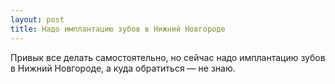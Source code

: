 ```yaml
---
layout: post 
title: Надо имплантацию зубов в Нижний Новгороде 
--- 
```

Привык все делать самостоятельно, но сейчас надо имплантацию зубов в Нижний Новгороде, а куда обратиться — не знаю.